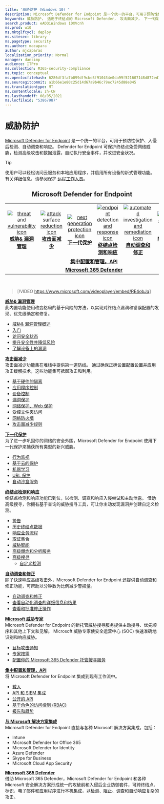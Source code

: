 ```yaml
---
title: '威胁防护 (Windows 10) '
description: Microsoft Defender for Endpoint 是一个统一的平台，可用于预防性保护、入侵后检测、自动调查和响应。
keywords: 威胁防护， 适用于终结点的 Microsoft Defender， 攻击面减少， 下一代保护， 终结点检测和响应， 自动调查和响应， Microsoft 威胁专家， Microsoft 设备安全分数， 高级搜寻， 网络威胁搜寻， Web 威胁防护
search.product: eADQiWindows 10XVcnh
ms.prod: w10
ms.mktglfcycl: deploy
ms.sitesec: library
ms.pagetype: security
ms.author: macapara
author: mjcaparas
localization_priority: Normal
manager: dansimp
audience: ITPro
ms.collection: M365-security-compliance
ms.topic: conceptual
ms.openlocfilehash: 6286df3fa7b099df9cbe3f910434e0da99f521607148d872ed13e6b97a5d26a6
ms.sourcegitcommit: a1b66e1e80c25d14d67a9b46c79ec7245d88e045
ms.translationtype: MT
ms.contentlocale: zh-CN
ms.lasthandoff: 08/05/2021
ms.locfileid: "53867987"
---
```

# <a name="threat-protection"></a>威胁防护

[Microsoft Defender for Endpoint](/microsoft-365/security/defender-endpoint/microsoft-defender-advanced-threat-protection) 是一个统一的平台，可用于预防性保护、入侵后检测、自动调查和响应。 Defender for Endpoint 可保护终结点免受网络威胁，检测高级攻击和数据泄露，自动执行安全事件，并改进安全状况。

> [!TIP]
> 使用户可以轻松访问云服务和本地应用程序，并启用所有设备的新式管理功能。 有关详细信息，请参阅保护 [远程工作人员](/enterprise-mobility-security/remote-work/)。 

<center><h2>Microsoft Defender for Endpoint</center></h2>
<table>
<tr>
<td><a href="#tvm"><center><img src="images/TVM_icon.png" alt="threat and vulnerability icon"> <br><b>威胁& 漏洞管理</b></center></a></td>
<td><a href="#asr"><center><img src="images/asr-icon.png" alt="attack surface reduction icon"> <br><b>攻击面减少</b></center></a></td>
<td><center><a href="#ngp"><img src="images/ngp-icon.png" alt="next generation protection icon"><br> <b>下一代保护</b></a></center></td>
<td><center><a href="#edr"><img src="images/edr-icon.png" alt="endpoint detection and response icon"><br> <b>终结点检测和响应</b></a></center></td>
<td><center><a href="#ai"><img src="images/air-icon.png" alt="automated investigation and remediation icon"><br> <b>自动调查和修正</b></a></center></td>
<td><center><a href="#mte"><img src="images/mte-icon.png" alt="microsoft threat experts icon"><br> <b>Microsoft 威胁专家</b></a></center></td>
</tr>
<tr>
<td colspan="7">
<a href="#apis"><center><b>集中配置和管理，API</a></b></center></td>
</tr>
<tr>
<td colspan="7"><a href="#mtp"><center><b>Microsoft 365 Defender</a></center></b></td>
</tr>
</table>
<br>

<a name="tvm"></a>

> [!VIDEO https://www.microsoft.com/videoplayer/embed/RE4obJq]

**[威胁& 漏洞管理](next-gen-threat-and-vuln-mgt.md)**<br>
此内置功能使用改变格局的基于风险的方法，以实现对终结点漏洞和错误配置的发现、优先级确定和修复。

- [威胁& 漏洞管理概述](next-gen-threat-and-vuln-mgt.md)
- [入门](tvm-prerequisites.md)
- [访问安全状态](tvm-dashboard-insights.md)
- [提升安全性并降低风险](tvm-security-recommendation.md)
- [了解设备上的漏洞](tvm-software-inventory.md)

<a name="asr"></a>

**[攻击面减少](overview-attack-surface-reduction.md)**<br>
攻击面减少功能集在堆栈中提供第一道防线。 通过确保正确设置配置设置并应用攻击缓解技术，这些功能集可抵御攻击和利用。

- [基于硬件的隔离](overview-hardware-based-isolation.md)
- [应用程序控制](/windows/security/threat-protection/windows-defender-application-control/windows-defender-application-control)
- [设备控制](/windows/security/threat-protection/device-guard/introduction-to-device-guard-virtualization-based-security-and-windows-defender-application-control)
- [漏洞保护](exploit-protection.md)
- [网络保护](network-protection.md)[、Web 保护](web-protection-overview.md)
- [受控文件夹访问](controlled-folders.md)
- [网络防火墙](/windows/security/threat-protection/windows-firewall/windows-firewall-with-advanced-security)
- [攻击面减少规则](attack-surface-reduction.md)

<a name="ngp"></a>

**[下一代保护](/windows/security/threat-protection/microsoft-defender-antivirus/microsoft-defender-antivirus-in-windows-10)**<br>
为了进一步巩固你的网络的安全外围，Microsoft Defender for Endpoint 使用下一代保护来捕获所有类型的新兴威胁。

- [行为监视](/windows/security/threat-protection/microsoft-defender-antivirus/configure-real-time-protection-microsoft-defender-antivirus)
- [基于云的保护](/windows/security/threat-protection/microsoft-defender-antivirus/configure-protection-features-microsoft-defender-antivirus)
- [机器学习](/windows/security/threat-protection/microsoft-defender-antivirus/utilize-microsoft-cloud-protection-microsoft-defender-antivirus)
- [URL 保护](/windows/security/threat-protection/microsoft-defender-antivirus/configure-network-connections-microsoft-defender-antivirus)
- [自动沙盒服务](/windows/security/threat-protection/microsoft-defender-antivirus/configure-block-at-first-sight-microsoft-defender-antivirus)

<a name="edr"></a>

**[终结点检测和响应](overview-endpoint-detection-response.md)**<br>
终结点检测和响应功能已到位，以检测、调查和响应入侵尝试和主动泄露。 借助高级搜寻，你拥有基于查询的威胁搜寻工具，可让你主动发现漏洞并创建自定义检测。

- [警告](alerts-queue.md)
- [历史终结点数据](investigate-machines.md#timeline)
- [响应业务流程](/windows/security/threat-protection/microsoft-defender-atp/respond-machine-alerts)
- [取证集合](respond-machine-alerts.md#collect-investigation-package-from-devices)
- [威胁智能](threat-indicator-concepts.md)
- [高级爆炸和分析服务](respond-file-alerts.md#deep-analysis)
- [高级搜寻](advanced-hunting-overview.md)
    - [自定义检测](overview-custom-detections.md)

<a name="ai"></a>

**[自动调查和修正](automated-investigations.md)**<br>
除了快速响应高级攻击外，Microsoft Defender for Endpoint 还提供自动调查和修正功能，可帮助以分钟数为比例减少警报量。

- [自动调查和修正](automated-investigations.md)
- [查看自动化调查的详细信息和结果](auto-investigation-action-center.md)
- [查看和批准修正操作](manage-auto-investigation.md)

<a name="mte"></a>

**[Microsoft 威胁专家](microsoft-threat-experts.md)**<br>
Microsoft Defender for Endpoint 的新托管威胁搜寻服务提供主动搜寻、优先顺序和其他上下文和见解。 Microsoft 威胁专家使安全运营中心 (SOC) 快速准确地识别和响应威胁。

- [目标攻击通知](microsoft-threat-experts.md)
- [专家按需](microsoft-threat-experts.md)
- [配置你的 Microsoft 365 Defender 托管搜寻服务](configure-microsoft-threat-experts.md)

<a name="apis"></a>

**[集中配置和管理，API](management-apis.md)**<br>
将 Microsoft Defender for Endpoint 集成到现有工作流中。
- [载入](onboard-configure.md)
- [API 和 SIEM 集成](configure-siem.md)
- [公开的 API](apis-intro.md)
- [基于角色的访问控制 (RBAC)](rbac.md)
- [报告和趋势](threat-protection-reports.md)

<a name="integration"></a>
**[与 Microsoft 解决方案集成](threat-protection-integration.md)** <br>
 Microsoft Defender for Endpoint 直接与各种 Microsoft 解决方案集成，包括：
- Intune
- Microsoft Defender for Office 365
- Microsoft Defender for Identity
- Azure Defender
- Skype for Business
- Microsoft Cloud App Security

<a name="mtp"></a>
**[Microsoft 365 Defender](/microsoft-365/security/defender/microsoft-threat-protection)**<br>
 借助 Microsoft 365 Defender，Microsoft Defender for Endpoint 和各种 Microsoft 安全解决方案形成统一的攻破前和入侵后企业防御套件，可跨终结点、标识、电子邮件和应用程序进行本机集成，以检测、阻止、调查和自动响应复杂的攻击。
